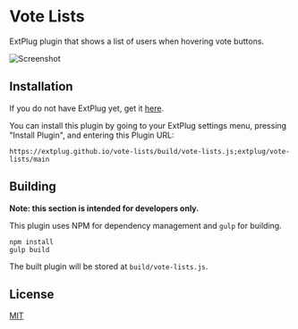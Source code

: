 Vote Lists
==========

ExtPlug plugin that shows a list of users when hovering vote buttons.

![Screenshot](http://i.imgur.com/AFN6LOs.png)

## Installation

If you do not have ExtPlug yet, get it [here](https://extplug.github.io).

You can install this plugin by going to your ExtPlug settings menu, pressing
"Install Plugin", and entering this Plugin URL:

```
https://extplug.github.io/vote-lists/build/vote-lists.js;extplug/vote-lists/main
```

## Building

**Note: this section is intended for developers only.**

This plugin uses NPM for dependency management and `gulp` for building.

```
npm install
gulp build
```

The built plugin will be stored at `build/vote-lists.js`.

## License

[MIT](./LICENSE)
